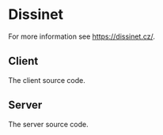 # Dissinet

For more information see https://dissinet.cz/.

## Client

The client source code. 

## Server

The server source code.
